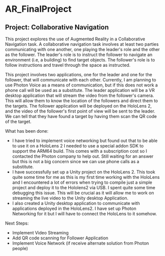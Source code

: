 # AR_FinalProject
## Project: Collaborative Navigation 

This project explores the use of Augmented Reality in a Collaborative Navigation task. A collaborative navigation task involves at least two parties communicating with one another, one playing the leader's role and the other as the follower. The leader's role is to instruct the follower to navigate an environment (i.e, a building) to find target objects. The follower's role is to follow instructions and travel through the space as instructed. 

This project involves two applications, one for the leader and one for the follower, that will communicate with each other. Currently, I am planning to use Photon Voice as a means of communication, but if this does not work a phone call will be used as a substitute. The leader application will be a VR desktop application that will stream the video from the follower's camera. This will allow them to know the location of the followers and direct them to the targets. The follower application will be deployed on the HoloLens 2, and the video of the follower's first point of view will be sent to the leader. We can tell that they have found a target by having them scan the QR code of the target. 

What has been done: 
- I have tried to implement voice networking but found out that to be able to use it on a HoloLens 2 I needed to use a special addon SDK to support the ARM64 build. This comes with a subscription cost so I contacted the Photon company to help out. Still waiting for an answer but this is not a big concern since we can use phone calls as a substitute.
- I have successfully set up a Unity project on the HoloLens 2. This took quite some time for me as this is my first time working with the HoloLens and I encountered a lot of errors when trying to compile just a simple project and deploy it to the Hololens2 via USB. I spent quite some time debugging this issue. This will be crucial as it will allow me to work on streaming the live video to the Unity desktop Application.
- I also created a Unity desktop application to communicate with applications deployed in the HoloLens2. I have set up Photon Networking for it but I will have to connect the HoloLens to it somehow.

Next Steps:
- Implement Video Streaming
- Add QR code scanning for Follower Application
- Implement Voice Network (if receive alternate solution from Photon people)
   




